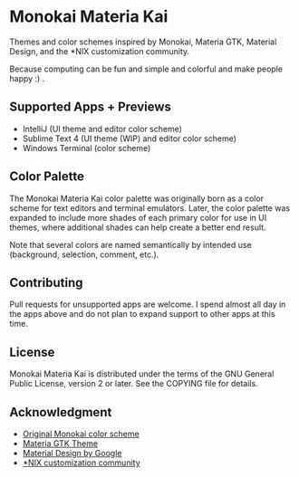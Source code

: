 # Monokai Materia Kai

Themes and color schemes inspired by Monokai, Materia GTK, Material Design, and the \*NIX customization community.

Because computing can be fun and simple and colorful and make people happy :) .

## Supported Apps + Previews
- IntelliJ (UI theme and editor color scheme)
- Sublime Text 4 (UI theme (WIP) and editor color scheme)
- Windows Terminal (color scheme)

## Color Palette
The Monokai Materia Kai color palette was originally born as a color scheme for text editors and terminal emulators. Later, the color palette was expanded to include more shades of each primary color for use in UI themes, where additional shades can help create a better end result.

Note that several colors are named semantically by intended use (background, selection, comment, etc.).

## Contributing
Pull requests for unsupported apps are welcome. I spend almost all day in the apps above and do not plan to expand support to other apps at this time.

## License
Monokai Materia Kai is distributed under the terms of the GNU General Public License, version 2 or later. See the COPYING file for details.

## Acknowledgment
- [Original Monokai color scheme](https://monokai.pro/)
- [Materia GTK Theme](https://github.com/nana-4/materia-theme)
- [Material Design by Google](https://material.io/)
- [\*NIX customization community](https://www.reddit.com/r/unixporn/)
